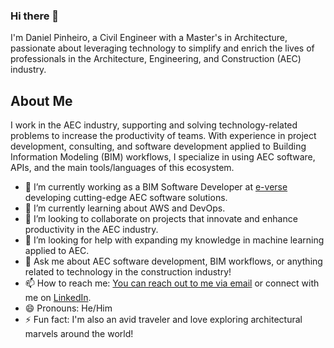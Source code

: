 ### Hi there 👋

I'm Daniel Pinheiro, a Civil Engineer with a Master's in Architecture, passionate about leveraging technology to simplify and enrich the lives of professionals in the Architecture, Engineering, and Construction (AEC) industry.

## About Me

I work in the AEC industry, supporting and solving technology-related problems to increase the productivity of teams. With experience in project development, consulting, and software development applied to Building Information Modeling (BIM) workflows, I specialize in using AEC software, APIs, and the main tools/languages of this ecosystem.

- 🔭 I’m currently working as a BIM Software Developer at [e-verse](https://e-verse.com/) developing cutting-edge AEC software solutions.
- 🌱 I’m currently learning about AWS and DevOps.
- 👯 I’m looking to collaborate on projects that innovate and enhance productivity in the AEC industry.
- 🤔 I’m looking for help with expanding my knowledge in machine learning applied to AEC.
- 💬 Ask me about AEC software development, BIM workflows, or anything related to technology in the construction industry!
- 📫 How to reach me: [You can reach out to me via email](mailto:danielpinheiro860@example.com) or connect with me on [LinkedIn](https://www.linkedin.com/in/danielpinh).
- 😄 Pronouns: He/Him
- ⚡ Fun fact: I'm also an avid traveler and love exploring architectural marvels around the world!
